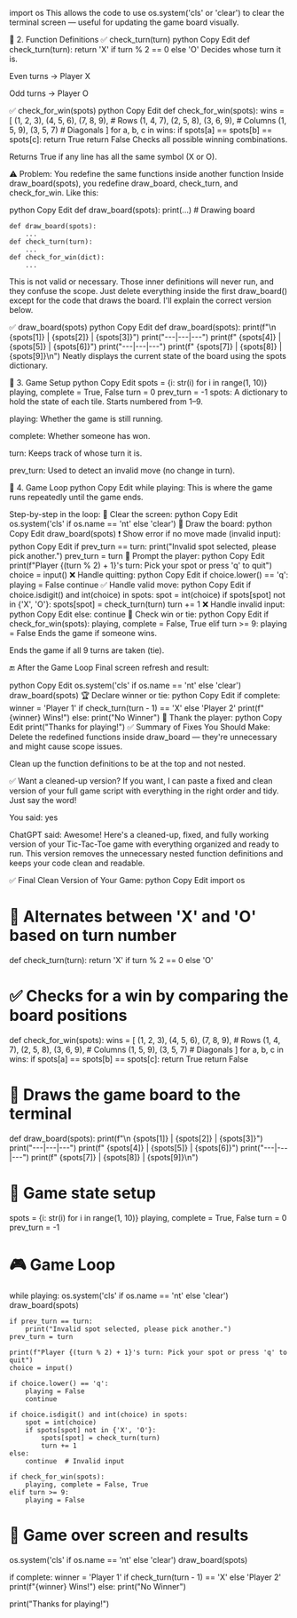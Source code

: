 import os
This allows the code to use os.system('cls' or 'clear') to clear the terminal screen — useful for updating the game board visually.

🔹 2. Function Definitions
✅ check_turn(turn)
python
Copy
Edit
def check_turn(turn):
    return 'X' if turn % 2 == 0 else 'O'
Decides whose turn it is.

Even turns → Player X

Odd turns → Player O

✅ check_for_win(spots)
python
Copy
Edit
def check_for_win(spots):
    wins = [
        (1, 2, 3), (4, 5, 6), (7, 8, 9),  # Rows
        (1, 4, 7), (2, 5, 8), (3, 6, 9),  # Columns
        (1, 5, 9), (3, 5, 7)              # Diagonals
    ]
    for a, b, c in wins:
        if spots[a] == spots[b] == spots[c]:
            return True
    return False
Checks all possible winning combinations.

Returns True if any line has all the same symbol (X or O).

⚠️ Problem: You redefine the same functions inside another function
Inside draw_board(spots), you redefine draw_board, check_turn, and check_for_win. Like this:

python
Copy
Edit
def draw_board(spots):
    print(...)  # Drawing board

    def draw_board(spots):
        ...
    def check_turn(turn):
        ...
    def check_for_win(dict):
        ...
This is not valid or necessary. Those inner definitions will never run, and they confuse the scope. Just delete everything inside the first draw_board() except for the code that draws the board. I'll explain the correct version below.

✅ draw_board(spots)
python
Copy
Edit
def draw_board(spots):
    print(f"\n {spots[1]} | {spots[2]} | {spots[3]}")
    print("---|---|---")
    print(f" {spots[4]} | {spots[5]} | {spots[6]}")
    print("---|---|---")
    print(f" {spots[7]} | {spots[8]} | {spots[9]}\n")
Neatly displays the current state of the board using the spots dictionary.

🔹 3. Game Setup
python
Copy
Edit
spots = {i: str(i) for i in range(1, 10)}
playing, complete = True, False
turn = 0
prev_turn = -1
spots: A dictionary to hold the state of each tile. Starts numbered from 1–9.

playing: Whether the game is still running.

complete: Whether someone has won.

turn: Keeps track of whose turn it is.

prev_turn: Used to detect an invalid move (no change in turn).

🔹 4. Game Loop
python
Copy
Edit
while playing:
This is where the game runs repeatedly until the game ends.

Step-by-step in the loop:
🔁 Clear the screen:
python
Copy
Edit
os.system('cls' if os.name == 'nt' else 'clear')
🎲 Draw the board:
python
Copy
Edit
draw_board(spots)
❗ Show error if no move made (invalid input):
python
Copy
Edit
if prev_turn == turn:
    print("Invalid spot selected, please pick another.")
prev_turn = turn
👤 Prompt the player:
python
Copy
Edit
print(f"Player {(turn % 2) + 1}'s turn: Pick your spot or press 'q' to quit")
choice = input()
❌ Handle quitting:
python
Copy
Edit
if choice.lower() == 'q':
    playing = False
    continue
✅ Handle valid move:
python
Copy
Edit
if choice.isdigit() and int(choice) in spots:
    spot = int(choice)
    if spots[spot] not in {'X', 'O'}:
        spots[spot] = check_turn(turn)
        turn += 1
❌ Handle invalid input:
python
Copy
Edit
else:
    continue
🏁 Check win or tie:
python
Copy
Edit
if check_for_win(spots):
    playing, complete = False, True
elif turn >= 9:
    playing = False
Ends the game if someone wins.

Ends the game if all 9 turns are taken (tie).

🔚 After the Game Loop
Final screen refresh and result:

python
Copy
Edit
os.system('cls' if os.name == 'nt' else 'clear')
draw_board(spots)
🏆 Declare winner or tie:
python
Copy
Edit
if complete:
    winner = 'Player 1' if check_turn(turn - 1) == 'X' else 'Player 2'
    print(f"{winner} Wins!")
else:
    print("No Winner")
🙏 Thank the player:
python
Copy
Edit
print("Thanks for playing!")
✅ Summary of Fixes You Should Make:
Delete the redefined functions inside draw_board — they're unnecessary and might cause scope issues.

Clean up the function definitions to be at the top and not nested.

✅ Want a cleaned-up version?
If you want, I can paste a fixed and clean version of your full game script with everything in the right order and tidy. Just say the word!



You said:
yes

ChatGPT said:
Awesome! Here's a cleaned-up, fixed, and fully working version of your Tic-Tac-Toe game with everything organized and ready to run. This version removes the unnecessary nested function definitions and keeps your code clean and readable.

✅ Final Clean Version of Your Game:
python
Copy
Edit
import os

# 🔁 Alternates between 'X' and 'O' based on turn number
def check_turn(turn):
    return 'X' if turn % 2 == 0 else 'O'

# ✅ Checks for a win by comparing the board positions
def check_for_win(spots):
    wins = [
        (1, 2, 3), (4, 5, 6), (7, 8, 9),  # Rows
        (1, 4, 7), (2, 5, 8), (3, 6, 9),  # Columns
        (1, 5, 9), (3, 5, 7)              # Diagonals
    ]
    for a, b, c in wins:
        if spots[a] == spots[b] == spots[c]:
            return True
    return False

# 🎨 Draws the game board to the terminal
def draw_board(spots):
    print(f"\n {spots[1]} | {spots[2]} | {spots[3]}")
    print("---|---|---")
    print(f" {spots[4]} | {spots[5]} | {spots[6]}")
    print("---|---|---")
    print(f" {spots[7]} | {spots[8]} | {spots[9]}\n")

# 🧠 Game state setup
spots = {i: str(i) for i in range(1, 10)}
playing, complete = True, False
turn = 0
prev_turn = -1

# 🎮 Game Loop
while playing:
    os.system('cls' if os.name == 'nt' else 'clear')
    draw_board(spots)

    if prev_turn == turn:
        print("Invalid spot selected, please pick another.")
    prev_turn = turn

    print(f"Player {(turn % 2) + 1}'s turn: Pick your spot or press 'q' to quit")
    choice = input()

    if choice.lower() == 'q':
        playing = False
        continue

    if choice.isdigit() and int(choice) in spots:
        spot = int(choice)
        if spots[spot] not in {'X', 'O'}:
            spots[spot] = check_turn(turn)
            turn += 1
    else:
        continue  # Invalid input

    if check_for_win(spots):
        playing, complete = False, True
    elif turn >= 9:
        playing = False

# 🏁 Game over screen and results
os.system('cls' if os.name == 'nt' else 'clear')
draw_board(spots)

if complete:
    winner = 'Player 1' if check_turn(turn - 1) == 'X' else 'Player 2'
    print(f"{winner} Wins!")
else:
    print("No Winner")

print("Thanks for playing!")
